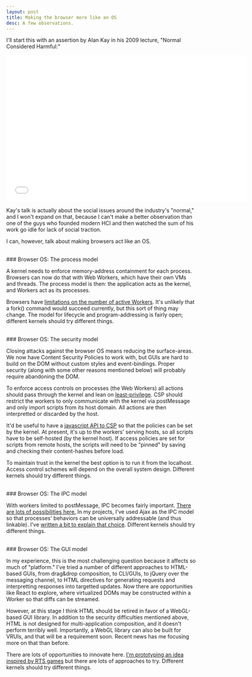 ```yaml
---
layout: post
title: Making the browser more like an OS
desc: A few observations.
---
```


I'll start this with an assertion by Alan Kay in his 2009 lecture, "Normal Considered Harmful:"

<iframe width="640" height="390" src="//www.youtube.com/embed/FvmTSpJU-Xc?start=1425" frameborder="0" allowfullscreen></iframe>

Kay's talk is actually about the social issues around the industry's "normal," and I won't expand on that, because I can't make a better observation than one of the guys who founded modern HCI and then watched the sum of his work go idle for lack of social traction.

I can, however, talk about making browsers act like an OS.

<br>
### Browser OS: The process model

A kernel needs to enforce memory-address containment for each process. Browsers can now do that with Web Workers, which have their own VMs and threads. The process model is then: the application acts as the kernel, and Workers act as its processes.

Browsers have [limitations on the number of active Workers](http://stackoverflow.com/a/17643806). It's unlikely that a fork() command would succeed currently, but this sort of thing may change. The model for lifecycle and program-addressing is fairly open; different kernels should try different things.

<br>
### Browser OS: The security model

Closing attacks against the browser OS means reducing the surface-areas. We now have Content Security Policies to work with, but GUIs are hard to build on the DOM without custom styles and event-bindings. Proper security (along with some other reasons mentioned below) will probably require abandoning the DOM.

To enforce access controls on processes (the Web Workers) all actions should pass through the kernel and lean on [least-privilege](http://en.wikipedia.org/wiki/Principle_of_least_privilege). CSP should restrict the workers to only communicate with the kernel via postMessage and only import scripts from its host domain. All actions are then interpretted or discarded by the host.

It'd be useful to have a [javascript API to CSP](http://grimwire.com:4000/2014/03/24/js-api-proposal-for-csp.html) so that the policies can be set by the kernel. At present, it's up to the workers' serving hosts, so all scripts have to be self-hosted (by the kernel host). If access policies are set for scripts from remote hosts, the scripts will need to be "pinned" by saving and checking their content-hashes before load.

To maintain trust in the kernel the best option is to run it from the localhost. Access control schemes will depend on the overall system design. Different kernels should try different things.

<br>
### Browser OS: The IPC model

With workers limited to postMessage, IPC becomes fairly important. [There are lots of possibilities here.](http://en.wikipedia.org/wiki/Inter-process_communication) In my projects, I've used Ajax as the IPC model so that processes' behaviors can be universally addressable (and thus linkable). I've [written a bit to explain that choice](/2014/03/08/communicating-with-web-workers-using-http.html). Different kernels should try different things.

<br>
### Browser OS: The GUI model

In my experience, this is the most challenging question because it affects so much of "platform." I've tried a number of different approaches to HTML-based GUIs, from drag&drop composition, to CLI/GUIs, to jQuery over the messaging channel, to HTML directives for generating requests and interpretting responses into targetted updates. Now there are opportunities like React to explore, where virtualized DOMs may be constructed within a Worker so that diffs can be streamed.

However, at this stage I think HTML should be retired in favor of a WebGL-based GUI library. In addition to the security difficulties mentioned above, HTML is not designed for multi-application composition, and it doesn't perform terribly well. Importantly, a WebGL library can also be built for VRUIs, and that will be a requirement soon. Recent news has me focusing more on that than before.

There are lots of opportunities to innovate here. [I'm prototyping an idea inspired by RTS games](/2014/03/29/trying-an-rts-interface-to-web-services.html) but there are lots of approaches to try. Different kernels should try different things.

<br>